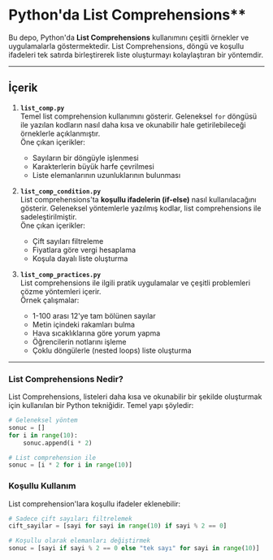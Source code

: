 # Python'da List Comprehensions**

Bu depo, Python'da **List Comprehensions** kullanımını çeşitli örnekler ve uygulamalarla göstermektedir. List Comprehensions, döngü ve koşullu ifadeleri tek satırda birleştirerek liste oluşturmayı kolaylaştıran bir yöntemdir.

---

## İçerik  

1. **`list_comp.py`**  
   Temel list comprehension kullanımını gösterir. Geleneksel `for` döngüsü ile yazılan kodların nasıl daha kısa ve okunabilir hale getirilebileceği örneklerle açıklanmıştır.  
   Öne çıkan içerikler:  
   - Sayıların bir döngüyle işlenmesi  
   - Karakterlerin büyük harfe çevrilmesi  
   - Liste elemanlarının uzunluklarının bulunması  

2. **`list_comp_condition.py`**  
   List comprehensions'ta **koşullu ifadelerin (if-else)** nasıl kullanılacağını gösterir. Geleneksel yöntemlerle yazılmış kodlar, list comprehensions ile sadeleştirilmiştir.  
   Öne çıkan içerikler:  
   - Çift sayıları filtreleme  
   - Fiyatlara göre vergi hesaplama  
   - Koşula dayalı liste oluşturma  

3. **`list_comp_practices.py`**  
   List comprehensions ile ilgili pratik uygulamalar ve çeşitli problemleri çözme yöntemleri içerir.  
   Örnek çalışmalar:  
   - 1-100 arası 12'ye tam bölünen sayılar  
   - Metin içindeki rakamları bulma  
   - Hava sıcaklıklarına göre yorum yapma  
   - Öğrencilerin notlarını işleme  
   - Çoklu döngülerle (nested loops) liste oluşturma  

---

### **List Comprehensions Nedir?**

List Comprehensions, listeleri daha kısa ve okunabilir bir şekilde oluşturmak için kullanılan bir Python tekniğidir. Temel yapı şöyledir:

```python
# Geleneksel yöntem
sonuc = []
for i in range(10):
    sonuc.append(i * 2)

# List comprehension ile
sonuc = [i * 2 for i in range(10)]
```

### **Koşullu Kullanım**

List comprehension'lara koşullu ifadeler eklenebilir:

```python
# Sadece çift sayıları filtrelemek
cift_sayilar = [sayi for sayi in range(10) if sayi % 2 == 0]

# Koşullu olarak elemanları değiştirmek
sonuc = [sayi if sayi % 2 == 0 else "tek sayı" for sayi in range(10)]
```

